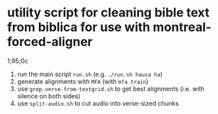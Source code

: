 # utility script for cleaning bible text from biblica for use with montreal-forced-aligner
1;95;0c
1. run the main script `run.sh` (e.g. `./run.sh hausa ha`)
4. generate alignments with `MFA` (with `mfa train`)
5. use `grep-verse-from-textgrid.sh` to get best alignments (i.e. with silence on both sides)
6. use `split-audio.sh` to cut audio into verse-sized chunks
